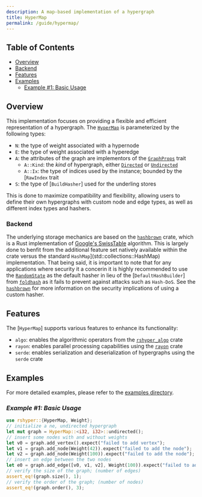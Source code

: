 ```yaml
---
description: A map-based implementation of a hypergraph
title: HyperMap
permalink: /guide/hypermap/
---
```


## Table of Contents

- [Overview](#overview)
- [Backend](#backend)
- [Features](#features)
- [Examples](#examples)
  - [Example #1: Basic Usage](#example-1-basic-usage)

## Overview

This implementation focuses on providing a flexible and efficient representation of a hypergraph. The [`HyperMap`](https://docs.rs/rshyper/latest/rshyper/struct.HyperMap.html) is parameterized by the following types:

- `N`: the type of weight associated with a hypernode
- `E`: the type of weight associated with a hyperedge
- `A`: the attributes of the graph are implementors of the [`GraphProps`](https://docs.rs/rshyper/latest/rshyper/trait.GraphProps.html) trait
  - `A::Kind`: the _kind_ of hypergraph, either [`Directed`](https://docs.rs/rshyper/latest/rshyper/struct.Directed.html) or [`Undirected`](https://docs.rs/rshyper/latest/rshyper/struct.Undirected.html)
  - `A::Ix`: the type of indices used by the instance; bounded by the [`RawIndex` trait
- `S`: the type of [`BuildHasher`] used for the underling stores

This is done to maximize compatibility and flexibility, allowing users to define their own hypergraphs with custom node and edge types, as well as different index types and hashers.

### Backend

The underlying storage mechanics are based on the [`hashbrown`](https://docs.rs/hashbrown) crate, which is a Rust implementation of [Google's SwissTable](https://abseil.io/blog/20180927-swisstables) algorithm. This is largely done to benfit from the additional feature set natively available within the crate versus the standard `HashMap`](std::collections::HashMap) implementation. That being said, it is important to note that for any applications where security it a concerin it is highly recommended to use the [`RandomState`](std::hash::RandomState) as the default hasher in lieu of the [`DefaultHashBuilder`] from [`foldhash`](https://docs.rs/foldhash) as it fails to prevent against attacks such as `Hash-DoS`. See the [`hashbrown`](https://docs.rs/hashbrown) for more information on the security implications of using a custom hasher.

## Features

The [`HyperMap`] supports various features to enhance its functionality:

- `algo`: enables the algorithmic operators from the [`rshyper_algo`](https://docs.rs/rshyper_algo) crate
- `rayon`: enables parallel processing capabilities using the [`rayon`](https://docs.rs/rayon) crate
- `serde`: enables serialization and deserialization of hypergraphs using the `serde` crate

## Examples

For more detailed examples, please refer to the [examples directory](https://github.com/FL03/rshyper/blob/main/rshyper/examples).

### _Example #1: Basic Usage_

```rust
use rshyper::{HyperMap, Weight};
// initialize a ne, undirected hypergraph
let mut graph = HyperMap::<i32, i32>::undirected();
// insert some nodes with and without weights
let v0 = graph.add_vertex().expect("failed to add vertex");
let v1 = graph.add_node(Weight(42)).expect("failed to add the node");
let v2 = graph.add_node(Weight(100)).expect("failed to add the node");
// insert an edge between the two nodes
let e0 = graph.add_edge([v0, v1, v2], Weight(100)).expect("failed to add edge");
// verify the size of the graph; (number of edges)
assert_eq!(graph.size(), 1);
// verify the order of the graph; (number of nodes)
assert_eq!(graph.order(), 3);
```
